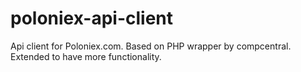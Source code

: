 # poloniex-api-client
Api client for Poloniex.com. Based on PHP wrapper by compcentral. Extended to have more functionality.
